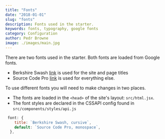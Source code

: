 ```yaml
---
title: "Fonts"
date: "2018-01-01"
slug: "fonts"
description: Fonts used in the starter.
keywords: fonts, typography, google fonts
category: Configuration
author: Pedr Browne
image: ./images/main.jpg
---
```


There are two fonts used in the starter. Both fonts are loaded from Google
fonts.

* Berkshire Swash [link](https://fonts.google.com/specimen/Berkshire+Swash) is
  used for the site and page titles
* Source Code Pro [link](https://fonts.google.com/specimen/Source+Code+Pro) is
  used for everything else.

To use different fonts you will need to make changes in two places.

* The fonts are loaded in the `<head>` of the site's layout: `src/html.jsx`.
* The font styles are declared in the CSSAPI config found in
  `src/components/styles/api.js`

```javascript
 font: {
    title: `Berkshire Swash, cursive`,
    default: `Source Code Pro, monospace`,
  },
```
